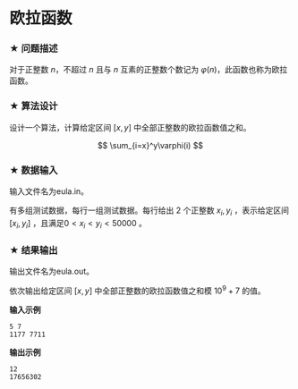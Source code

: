 # 欧拉函数

### ★ 问题描述

对于正整数 $n$，不超过 $n$ 且与 $n$ 互素的正整数个数记为 $\varphi(n)$，此函数也称为欧拉函数。

### ★ 算法设计

设计一个算法，计算给定区间 $[x,y]$ 中全部正整数的欧拉函数值之和。

$$
\sum_{i=x}^y\varphi(i)
$$

### ★ 数据输入

输入文件名为eula.in。

有多组测试数据，每行一组测试数据。每行给出 2 个正整数 $x_i,y_i$ ，表示给定区间 $[x_i,y_i]$ ，且满足$0<x_i<y_i<50000$ 。

### ★ 结果输出

输出文件名为eula.out。

依次输出给定区间 $[x,y]$ 中全部正整数的欧拉函数值之和模  $10^9+7$  的值。

**输入示例**  

```
5 7
1177 7711
```

**输出示例**  

```
12
17656302
```
